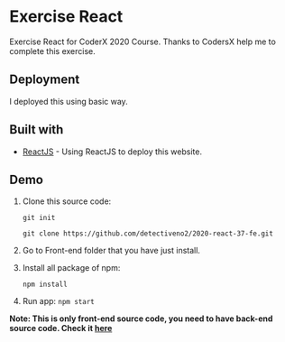 # Exercise React

Exercise React for CoderX 2020 Course.
Thanks to CodersX help me to complete this exercise.

## Deployment

I deployed this using basic way.

## Built with

- [ReactJS](https://reactjs.org/) - Using ReactJS to deploy this website.

## Demo

1. Clone this source code:

   `git init`

   `git clone https://github.com/detectiveno2/2020-react-37-fe.git`

2. Go to Front-end folder that you have just install.

3. Install all package of npm:

   `npm install`

4. Run app:
   `npm start`

**Note: This is only front-end source code, you need to have back-end source code. Check it [here](https://github.com/detectiveno2/2020-react-37-be)**
